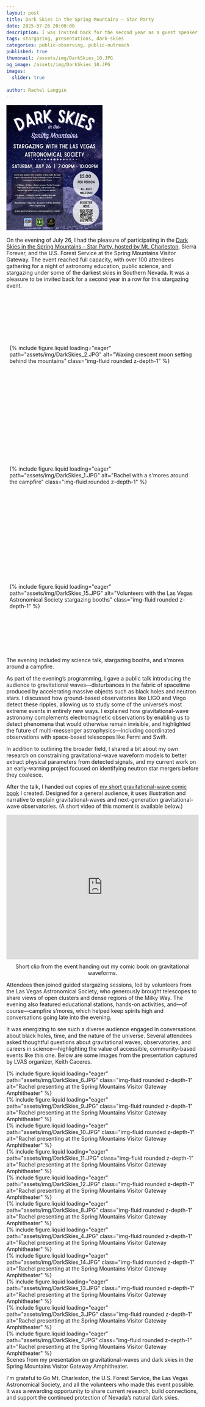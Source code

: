 ```yaml
---
layout: post
title: Dark Skies in the Spring Mountains – Star Party
date: 2025-07-26 20:00:00
description: I was invited back for the second year as a guest speaker at the Dark Skies Stargazing Event hosted by the Las Vegas Astronomical Society at Mount Charleston. This year, I shared insights into gravitational waves and my current research.
tags: stargazing, presentations, dark-skies
categories: public-observing, public-outreach
published: true
thumbnail: /assets/img/DarkSkies_10.JPG
og_image: /assets/img/DarkSkies_10.JPG
images:
  slider: true

author: Rachel Langgin
---
```


<div class="d-flex justify-content-center my-4">
  <img src="/assets/img/DarkSkies_16.JPG" alt="Stargazing event at Spring Mountains Visitor Gateway" class="img-fluid mb-4" style="max-width: 50%; height: auto;">
</div>

On the evening of July 26, I had the pleasure of participating in the <a href="https://www.gomtcharleston.com/stargazing-event-july26/" target="_blank" rel="noopener">Dark Skies in the Spring Mountains – Star Party, hosted by Mt. Charleston</a>, Sierra Forever, and the U.S. Forest Service at the Spring Mountains Visitor Gateway. The event reached full capacity, with over 100 attendees gathering for a night of astronomy education, public science, and stargazing under some of the darkest skies in Southern Nevada. It was a pleasure to be invited back for a second year in a row for this stargazing event.

<style>
  .row.mt-3 > .col-sm {
    display: flex;
    justify-content: center;
    align-items: center;
    overflow: hidden;
    height: 300px; /* fix height for all columns */
    padding: 0.5rem;
  }
  .row.mt-3 > .col-sm img {
    width: 100%;
    height: 100%;
    object-fit: cover;  /* crop to fill */
    border-radius: 0.5rem; /* match your rounded */
  }
</style>

<div class="row mt-3">
    <div class="col-sm mt-3 mt-md-0">
    {% include figure.liquid loading="eager" path="assets/img/DarkSkies_2.JPG" alt="Waxing crescent moon setting behind the mountains" class="img-fluid rounded z-depth-1" %}
  </div>
  <div class="col-sm mt-3 mt-md-0">
    {% include figure.liquid loading="eager" path="assets/img/DarkSkies_1.JPG" alt="Rachel with a s'mores around the campfire" class="img-fluid rounded z-depth-1" %}
  </div>
 <div class="col-sm mt-3 mt-md-0">
    {% include figure.liquid loading="eager" path="assets/img/DarkSkies_15.JPG" alt="Volunteers with the Las Vegas Astronomical Society stargazing booths" class="img-fluid rounded z-depth-1" %}
  </div>
</div>

<div class="caption text-center">
  The evening included my science talk, stargazing booths, and s'mores around a campfire.
</div>

As part of the evening’s programming, I gave a public talk introducing the audience to gravitational waves—disturbances in the fabric of spacetime produced by accelerating massive objects such as black holes and neutron stars. I discussed how ground-based observatories like LIGO and Virgo detect these ripples, allowing us to study some of the universe’s most extreme events in entirely new ways.
I explained how gravitational-wave astronomy complements electromagnetic observations by enabling us to detect phenomena that would otherwise remain invisible, and highlighted the future of multi-messenger astrophysics—including coordinated observations with space-based telescopes like Fermi and Swift.

In addition to outlining the broader field, I shared a bit about my own research on constraining gravitational-wave waveform models to better extract physical parameters from detected signals, and my current work on an early-warning project focused on identifying neutron star mergers before they coalesce. 

After the talk, I handed out copies of <a href="https://rachellanggin.com/blog/2025/gw_comic/" target="_blank" rel="noopener">my short gravitational-wave comic book</a> I created. Designed for a general audience, it uses illustration and narrative to explain gravitational-waves and next-generation gravitational-wave observatories. (A short video of this moment is available below.)

<div style="display: flex; justify-content: center; flex-direction: column; align-items: center; margin: 10px 0;">
  <div style="position: relative; width: 100%; max-width: 800px; padding-top: 75%; overflow: hidden;">
   <iframe src="https://drive.google.com/file/d/1dvBxdagR4tku4BgSJmSsO1EVp_b6ejAp/preview" 
      style="position: absolute; top: 0; left: 0; width: 100%; height: 100%;" 
      allow="autoplay" 
      frameborder="0">
    </iframe>
  </div>
  <div class="caption" style="text-align: center; margin-top: 10px;">
    Short clip from the event handing out my comic book on gravitational waveforms.
  </div>
</div>

<style>
  iframe {
    max-width: 100%;
  }
  @media (max-width: 600px) {
    iframe {
      width: 100%;
      height: auto;
    }
  }
</style>

Attendees then joined guided stargazing sessions, led by volunteers from the Las Vegas Astronomical Society, who generously brought telescopes to share views of open clusters and dense regions of the Milky Way. The evening also featured educational stations, hands-on activities, and—of course—campfire s’mores, which helped keep spirits high and conversations going late into the evening.

It was energizing to see such a diverse audience engaged in conversations about black holes, time, and the nature of the universe. Several attendees asked thoughtful questions about gravitational waves, observatories, and careers in science—highlighting the value of accessible, community-based events like this one. Below are some images from the presentation captured by LVAS organizer, Keith Caceres. 

<style>
swiper-container {
  width: 100%;
  max-width: 800px;
  height: 450px;
}
swiper-slide {
  display: flex;
  justify-content: center;
  align-items: center;
  overflow: hidden;
}
swiper-slide img {
  width: 100%;
  height: 100%;
  object-fit: cover;
  border-radius: 0.5rem;
  user-select: none;
  pointer-events: none;
}
</style>

<swiper-container keyboard="true" navigation="true" pagination="true" pagination-clickable="true" pagination-dynamic-bullets="true" rewind="true">
  <swiper-slide>{% include figure.liquid loading="eager" path="assets/img/DarkSkies_6.JPG" class="img-fluid rounded z-depth-1" alt="Rachel presenting at the Spring Mountains Visitor Gateway Amphitheater" %}</swiper-slide>
  <swiper-slide>{% include figure.liquid loading="eager" path="assets/img/DarkSkies_9.JPG" class="img-fluid rounded z-depth-1" alt="Rachel presenting at the Spring Mountains Visitor Gateway Amphitheater" %}</swiper-slide>
  <swiper-slide>{% include figure.liquid loading="eager" path="assets/img/DarkSkies_10.JPG" class="img-fluid rounded z-depth-1" alt="Rachel presenting at the Spring Mountains Visitor Gateway Amphitheater" %}</swiper-slide>
  <swiper-slide>{% include figure.liquid loading="eager" path="assets/img/DarkSkies_11.JPG" class="img-fluid rounded z-depth-1" alt="Rachel presenting at the Spring Mountains Visitor Gateway Amphitheater" %}</swiper-slide>
  <swiper-slide>{% include figure.liquid loading="eager" path="assets/img/DarkSkies_12.JPG" class="img-fluid rounded z-depth-1" alt="Rachel presenting at the Spring Mountains Visitor Gateway Amphitheater" %}</swiper-slide>
  <swiper-slide>{% include figure.liquid loading="eager" path="assets/img/DarkSkies_8.JPG" class="img-fluid rounded z-depth-1" alt="Rachel presenting at the Spring Mountains Visitor Gateway Amphitheater" %}</swiper-slide>
  <swiper-slide>{% include figure.liquid loading="eager" path="assets/img/DarkSkies_4.JPG" class="img-fluid rounded z-depth-1" alt="Rachel presenting at the Spring Mountains Visitor Gateway Amphitheater" %}</swiper-slide>
  <swiper-slide>{% include figure.liquid loading="eager" path="assets/img/DarkSkies_14.JPG" class="img-fluid rounded z-depth-1" alt="Rachel presenting at the Spring Mountains Visitor Gateway Amphitheater" %}</swiper-slide>
  <swiper-slide>{% include figure.liquid loading="eager" path="assets/img/DarkSkies_13.JPG" class="img-fluid rounded z-depth-1" alt="Rachel presenting at the Spring Mountains Visitor Gateway Amphitheater" %}</swiper-slide>
  <swiper-slide>{% include figure.liquid loading="eager" path="assets/img/DarkSkies_3.JPG" class="img-fluid rounded z-depth-1" alt="Rachel presenting at the Spring Mountains Visitor Gateway Amphitheater" %}</swiper-slide>
  <swiper-slide>{% include figure.liquid loading="eager" path="assets/img/DarkSkies_7.JPG" class="img-fluid rounded z-depth-1" alt="Rachel presenting at the Spring Mountains Visitor Gateway Amphitheater" %}</swiper-slide>
</swiper-container>

<div class="caption">
  Scenes from my presentation on gravitational-waves and dark skies in the Spring Mountains Visitor Gateway Amphitheater.
</div>

I'm grateful to Go Mt. Charleston, the U.S. Forest Service, the Las Vegas Astronomical Society, and all the volunteers who made this event possible. It was a rewarding opportunity to share current research, build connections, and support the continued protection of Nevada’s natural dark skies.
